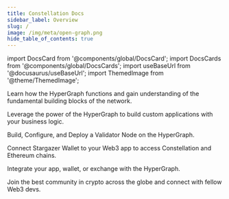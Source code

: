 ```yaml
---
title: Constellation Docs
sidebar_label: Overview
slug: /
image: /img/meta/open-graph.png
hide_table_of_contents: true
---
```


import DocsCard from '@components/global/DocsCard';
import DocsCards from '@components/global/DocsCards';
import useBaseUrl from '@docusaurus/useBaseUrl';
import ThemedImage from '@theme/ThemedImage';

<head>
  <title>Constellation Docs</title>
  <style>{`
    :root {
      --doc-item-container-width: 60rem;
    }
    h1 { display: none; }
    .docsHeader { text-align: center; }
    .docsHeader img { margin: 26px 0 36px 0; }
    .theme-edit-this-page { display: none; }
  `}
  </style>
</head>

<div class="docsHeader">
  <ThemedImage
    alt="Constellation Docs"
    sources={{
      light: useBaseUrl('/logos/header.svg'),
      dark: useBaseUrl('/logos/header-dark.svg'),
    }}
  />
</div>

<DocsCards>
  <DocsCard header="Core Concepts" href="/core-concepts" img="/img/home/core-concepts.jpg">
    <p>Learn how the HyperGraph functions and gain understanding of the fundamental building blocks of the network.</p>
  </DocsCard>

  <DocsCard header="Build a State Channel" href="/statechannels" img="/img/home/state-channel.jpg">
    <p>Leverage the power of the HyperGraph to build custom applications with your business logic.</p>
  </DocsCard>

  <DocsCard header="Run a Validator Node" href="/nodes" img="/img/home/nodes.jpg">
    <p>Build, Configure, and Deploy a Validator Node on the HyperGraph.</p>
  </DocsCard>

  <DocsCard header="Integrate Stargazer Wallet" href="/stargazer" img="/img/home/stargazer.jpg">
    <p>Connect Stargazer Wallet to your Web3 app to access Constellation and Ethereum chains.</p>
  </DocsCard>

  <DocsCard header="Apps and Integrations" href="/apps" img="/img/home/apps.jpg">
    <p>Integrate your app, wallet, or exchange with the HyperGraph.</p>
  </DocsCard>

  <DocsCard header="Community" href="/community" img="/img/home/community.jpg">
    <p>Join the best community in crypto across the globe and connect with fellow Web3 devs.</p>
  </DocsCard>
</DocsCards>
